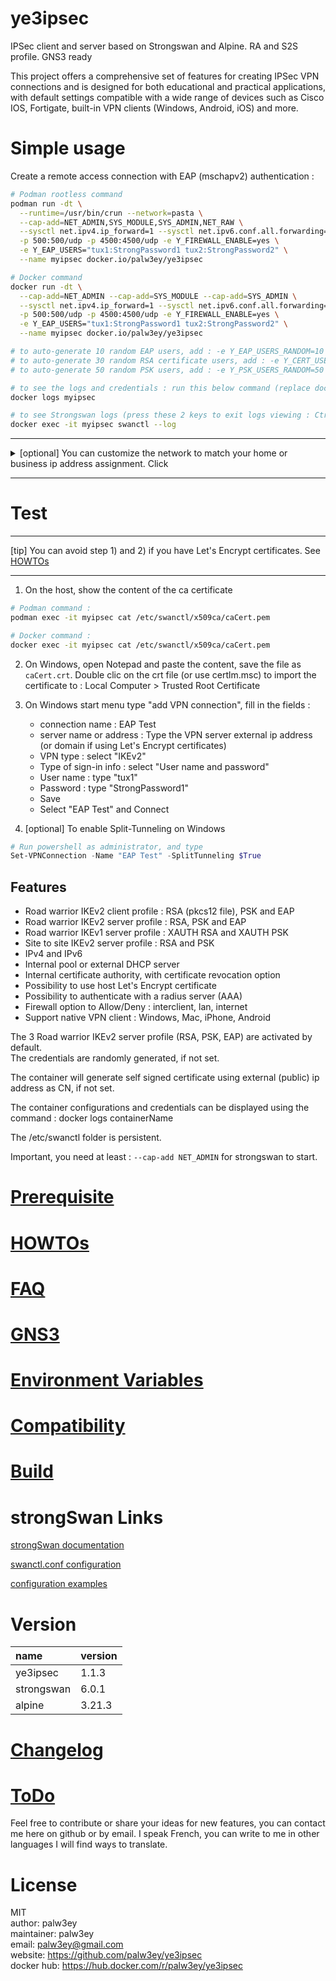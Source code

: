 # ye3ipsec

IPSec client and server based on Strongswan and Alpine. RA and S2S profile. GNS3 ready

This project offers a comprehensive set of features for creating IPSec VPN connections and is designed for both educational and practical applications, with default settings compatible with a wide range of devices such as Cisco IOS, Fortigate, built-in VPN clients (Windows, Android, iOS) and more.

# Simple usage

Create a remote access connection with EAP (mschapv2) authentication :

```bash
# Podman rootless command
podman run -dt \
  --runtime=/usr/bin/crun --network=pasta \
  --cap-add=NET_ADMIN,SYS_MODULE,SYS_ADMIN,NET_RAW \
  --sysctl net.ipv4.ip_forward=1 --sysctl net.ipv6.conf.all.forwarding=1 -v /lib/modules:/lib/modules:ro \
  -p 500:500/udp -p 4500:4500/udp -e Y_FIREWALL_ENABLE=yes \
  -e Y_EAP_USERS="tux1:StrongPassword1 tux2:StrongPassword2" \
  --name myipsec docker.io/palw3ey/ye3ipsec
```
```bash
# Docker command
docker run -dt \
  --cap-add=NET_ADMIN --cap-add=SYS_MODULE --cap-add=SYS_ADMIN \
  --sysctl net.ipv4.ip_forward=1 --sysctl net.ipv6.conf.all.forwarding=1 -v /lib/modules:/lib/modules:ro \
  -p 500:500/udp -p 4500:4500/udp -e Y_FIREWALL_ENABLE=yes \
  -e Y_EAP_USERS="tux1:StrongPassword1 tux2:StrongPassword2" \
  --name myipsec docker.io/palw3ey/ye3ipsec
```
```bash
# to auto-generate 10 random EAP users, add : -e Y_EAP_USERS_RANDOM=10
# to auto-generate 30 random RSA certificate users, add : -e Y_CERT_USERS_RANDOM=30
# to auto-generate 50 random PSK users, add : -e Y_PSK_USERS_RANDOM=50

# to see the logs and credentials : run this below command (replace docker by podman if you use podman)
docker logs myipsec

# to see Strongswan logs (press these 2 keys to exit logs viewing : Ctrl C)
docker exec -it myipsec swanctl --log
```

---
<details><summary>[optional] You can customize the network to match your home or business ip address assignment. Click</summary>
&nbsp;

```bash
# Podman rootless command

# Using pasta
# adapt this line and include it to the container's option :
--network=pasta:--config-net,--map-gw,--address=10.3.192.254,--address=fd00::a03:c0fe -e Y_POOL_IPV4=10.2.193.0/24 -e Y_POOL_IPV6=fd00::a02:c100/120 -e Y_POOL_DNS4="1.1.1.1, 8.8.8.8" -e Y_POOL_DNS6="2606:4700:4700::1111, 2001:4860:4860::8888"

# If you don't want to use pasta then :
# adapt and run this to create a network 
podman network create --ipv6 --subnet=10.2.192.0/23 --subnet=fd00::a02:c000/119 mynet46

# remove --network=pasta in the container's option, and add/adapt this line :
 -e Y_FIREWALL_NAT=no --network=mynet46 --ip 10.2.192.254 --ip6 fd00::a02:c0fe -e Y_POOL_IPV4=10.2.193.0/24 -e Y_POOL_IPV6=fd00::a02:c100/120 -e Y_POOL_DNS4="1.1.1.1, 8.8.8.8" -e Y_POOL_DNS6="2606:4700:4700::1111, 2001:4860:4860::8888"
```

For Docker, see how [to enable ipv6](https://github.com/palw3ey/ye3ipsec/blob/main/doc/howtos.md#-enable-ipv6-in-docker)
```bash
# Docker command

# adapt and run this to create a network 
docker network create --ipv6 --subnet=10.2.192.0/23 --subnet=fd00::a02:c000/119 mynet46

# adapt this line and include it to the container's option :
--network=mynet46 --ip 10.2.192.254 --ip6 fd00::a02:c0fe -e Y_POOL_IPV4=10.2.193.0/24 -e Y_POOL_IPV6=fd00::a02:c100/120 -e Y_POOL_DNS4="1.1.1.1, 8.8.8.8" -e Y_POOL_DNS6="2606:4700:4700::1111, 2001:4860:4860::8888"
```
</details>

---

# Test

---

[tip] You can avoid step 1) and 2) if you have Let's Encrypt certificates. See [HOWTOs](https://github.com/palw3ey/ye3ipsec/blob/main/doc/howtos.md#-use-the-host-lets-encrypt-certificate-to-identify-the-vpn-server-instead-of-the-certificate-generated-by-the-container) 

---

1) On the host, show the content of the ca certificate 
```bash
# Podman command :
podman exec -it myipsec cat /etc/swanctl/x509ca/caCert.pem
```

```bash
# Docker command :
docker exec -it myipsec cat /etc/swanctl/x509ca/caCert.pem
```

2) On Windows, open Notepad and paste the content, save the file as `caCert.crt`. Double clic on the crt file (or use certlm.msc) to import the certificate to : Local Computer > Trusted Root Certificate  

3) On Windows start menu type "add VPN connection", fill in the fields :
   - connection name : EAP Test
   - server name or address : Type the VPN server external ip address (or domain if using Let's Encrypt certificates)
   - VPN type : select "IKEv2"
   - Type of sign-in info : select "User name and password"
   - User name : type "tux1"
   - Password : type "StrongPassword1"
   - Save
   - Select "EAP Test" and Connect

4) [optional] To enable Split-Tunneling on Windows

```powershell
# Run powershell as administrator, and type
Set-VPNConnection -Name "EAP Test" -SplitTunneling $True
```


## Features
- Road warrior IKEv2 client profile : RSA (pkcs12 file), PSK and EAP
- Road warrior IKEv2 server profile : RSA, PSK and EAP
- Road warrior IKEv1 server profile : XAUTH RSA and XAUTH PSK
- Site to site IKEv2 server profile : RSA and PSK
- IPv4 and IPv6
- Internal pool or external DHCP server
- Internal certificate authority, with certificate revocation option
- Possibility to use host Let's Encrypt certificate
- Possibility to authenticate with a radius server (AAA)
- Firewall option to Allow/Deny : interclient, lan, internet
- Support native VPN client : Windows, Mac, iPhone, Android

The 3 Road warrior IKEv2 server profile (RSA, PSK, EAP) are activated by default.  
The credentials are randomly generated, if not set. 

The container will generate self signed certificate using external (public) ip address as CN, if not set.  

The container configurations and credentials can be displayed using the command : docker logs containerName  

The /etc/swanctl folder is persistent.  

Important, you need at least : `--cap-add NET_ADMIN` for strongswan to start.  

# [Prerequisite](https://github.com/palw3ey/ye3ipsec/blob/main/doc/prerequisite.md)

# [HOWTOs](https://github.com/palw3ey/ye3ipsec/blob/main/doc/howtos.md)

# [FAQ](https://github.com/palw3ey/ye3ipsec/blob/main/doc/faq.md)

# [GNS3](https://github.com/palw3ey/ye3ipsec/blob/main/doc/gns3.md)

# [Environment Variables](https://github.com/palw3ey/ye3ipsec/blob/main/doc/environment_variables.md)

# [Compatibility](https://github.com/palw3ey/ye3ipsec/blob/main/doc/compatibility.md)

# [Build](https://github.com/palw3ey/ye3ipsec/blob/main/doc/build.md)

# strongSwan Links
[strongSwan documentation](https://docs.strongswan.org/)

[swanctl.conf configuration](https://docs.strongswan.org/docs/latest/swanctl/swanctlConf.html)
 
[configuration examples](https://wiki.strongswan.org/projects/strongswan/wiki/ConfigurationExamples)

# Version

| name | version |
| :- |:- |
|ye3ipsec | 1.1.3 |
|strongswan | 6.0.1 |
|alpine | 3.21.3 |

# [Changelog](https://github.com/palw3ey/ye3ipsec/blob/main/doc/changelog.md)

# [ToDo](https://github.com/palw3ey/ye3ipsec/blob/main/doc/todo.md)

Feel free to contribute or share your ideas for new features, you can contact me here on github or by email. I speak French, you can write to me in other languages ​​I will find ways to translate.

# License

MIT  
author: palw3ey  
maintainer: palw3ey  
email: palw3ey@gmail.com  
website: https://github.com/palw3ey/ye3ipsec  
docker hub: https://hub.docker.com/r/palw3ey/ye3ipsec
